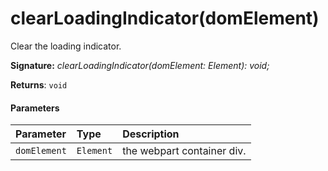 # clearLoadingIndicator(domElement)



Clear the loading indicator.

**Signature:** _clearLoadingIndicator(domElement: Element): void;_

**Returns**: `void`





#### Parameters


| Parameter	   | Type    | Description |
|:-------------|:---------------|:------------|
| `domElement`    | `Element` | the webpart container div. |


